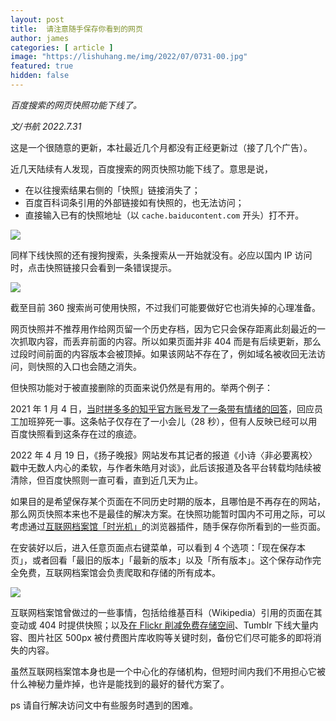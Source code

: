 ```yaml
---
layout: post
title:  请注意随手保存你看到的网页
author: james
categories: [ article ]
image: "https://lishuhang.me/img/2022/07/0731-00.jpg"
featured: true
hidden: false
---
```




*百度搜索的网页快照功能下线了。*



*文/书航 2022.7.31*

这是一个很随意的更新，本社最近几个月都没有正经更新过（接了几个广告）。

近几天陆续有人发现，百度搜索的网页快照功能下线了。意思是说，

- 在以往搜索结果右侧的「快照」链接消失了；
- 百度百科词条引用的外部链接如有快照的，也无法访问；
- 直接输入已有的快照地址（以 `cache.baiducontent.com` 开头）打不开。

![](https://lishuhang.me/img/2022/07/0731-01.png)

同样下线快照的还有搜狗搜索，头条搜索从一开始就没有。必应以国内 IP 访问时，点击快照链接只会看到一条错误提示。

![](https://lishuhang.me/img/2022/07/0731-02.jpg)


截至目前 360 搜索尚可使用快照，不过我们可能要做好它也消失掉的心理准备。

网页快照并不推荐用作给网页留一个历史存档，因为它只会保存距离此刻最近的一次抓取内容，而丢弃前面的内容。所以如果页面并非 404 而是有后续更新，那么过段时间前面的内容版本会被顶掉。如果该网站不存在了，例如域名被收回无法访问，则快照的入口也会随之消失。

但快照功能对于被直接删除的页面来说仍然是有用的。举两个例子：

2021 年 1 月 4 日，[当时拼多多的知乎官方账号发了一条带有情绪的回答](https://mp.weixin.qq.com/s?__biz=MjM5Mjg1ODIxMQ==&mid=2650662140&idx=1&sn=6c8312893cda76eac19ff8d8687c8fe4&scene=21#wechat_redirect)，回应员工加班猝死一事。这条帖子仅存在了一小会儿（28 秒），但有人反映已经可以用百度快照看到这条存在过的痕迹。

2022 年 4 月 19 日，《扬子晚报》网站发布其记者的报道《小诗〈非必要离校〉戳中无数人内心的柔软，与作者朱皓月对谈》，此后该报道及各平台转载均陆续被清除，但百度快照则一直可看，直到近几天为止。

如果目的是希望保存某个页面在不同历史时期的版本，且哪怕是不再存在的网站，那么网页快照本来也不是最佳的解决方案。在快照功能暂时国内不可用之际，可以考虑通过[互联网档案馆「时光机」](https://web.archive.org)的浏览器插件，随手保存你所看到的一些页面。

在安装好以后，进入任意页面点右键菜单，可以看到 4 个选项：「现在保存本页」，或者回看「最旧的版本」「最新的版本」以及「所有版本」。这个保存动作完全免费，互联网档案馆会负责爬取和存储的所有成本。

![](https://lishuhang.me/img/2022/07/0731-03.png)


互联网档案馆曾做过的一些事情，包括给维基百科（Wikipedia）引用的页面在其变动或 404 时提供快照；以及[在 Flickr 削减免费存储空间](http://mp.weixin.qq.com/s?__biz=MjM5Mjg1ODIxMQ==&mid=2650660098&idx=1&sn=8671acda29d71d01cf39281950f8193b&chksm=be96940e89e11d182edadcc0b269a9b040956a68c2cb6e05283ae9d23622207df0edf76366b5&scene=21#wechat_redirect)、Tumblr 下线大量内容、图片社区 500px 被付费图片库收购等关键时刻，备份它们尽可能多的即将消失的内容。

虽然互联网档案馆本身也是一个中心化的存储机构，但短时间内我们不用担心它被什么神秘力量炸掉，也许是能找到的最好的替代方案了。

ps 请自行解决访问文中有些服务时遇到的困难。
